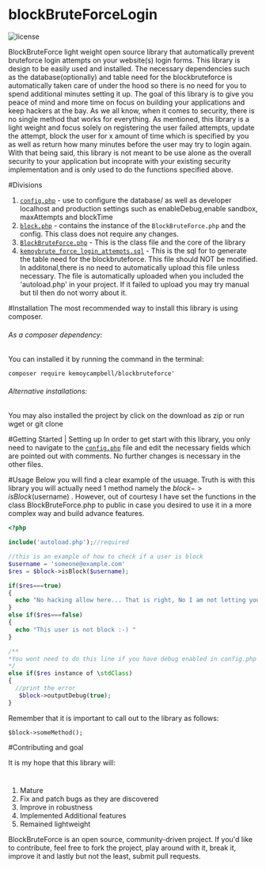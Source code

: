 # blockBruteForceLogin

![license](https://img.shields.io/packagist/l/alphayax/freebox_api_php.svg)

BlockBruteForce light weight open source library that automatically prevent bruteforce login attempts on your website(s) login forms.
This library is design to be easily used and installed. The necessary dependencies such as the database(optionally) and table need
for the blockbruteforce is automatically taken care of under the hood so there is no need for you to spend additional minutes setting
it up. The goal of this library is to give you peace of mind and more time on focus on building your applications and keep hackers
at the bay. As we all know, when it comes to security, there is no single method that works for everything. As mentioned,
this library is a light weight and focus solely on registering the user failed attempts, update the attempt, block the user
for x amount of time which is specified by you as well as return how many minutes before the user may try to login again. With that
being said, this library is not meant to be use alone as the overall security to your application but incoprate with your existing
security implementation and is only used to do the functions specified above.

#Divisions
1. [`config.php`](https://github.com/kemoycampbell/blockBruteForceLogin/blob/master/config.php) - use to configure the database/ as well as developer localhost and production settings such as enableDebug,enable sandbox, maxAttempts and blockTime
2. [`block.php`](https://github.com/kemoycampbell/blockBruteForceLogin/blob/master/block.php) - contains the instance of the `BlockBruteForce.php` and the config. This class does not require any changes.
3. [`BlockBruteForce.php`](https://github.com/kemoycampbell/blockBruteForceLogin/blob/master/BlockBruteForce.php) - This is the class file and the core of the library
4. [`kemoybrute_force_login_attempts.sql`](https://github.com/kemoycampbell/blockBruteForceLogin/blob/master/kemoybrute_force_login_attempts.sql) -  This is the sql for to generate the table need for the blockbruteforce. This file should NOT be modified. In additonal,there is no need to automatically upload this file unless necessary. The file is automatically uploaded when you included the 'autoload.php' in your project. If it failed to upload you may try manual but til then do not worry about it.

#Installation
The most recommended way to install this library is using composer. 
###### As a composer dependency:
You can installed it by running the command in the terminal: 

    composer require kemoycampbell/blockbruteforce'

###### Alternative installations:
You may also installed the project by click on the download as zip or run wget  or git clone

#Getting Started | Setting up
In order to get start with this library, you only need to navigate to the [`config.php`](https://github.com/kemoycampbell/blockBruteForceLogin/blob/master/config.php) file and edit the necessary fields which are pointed out with comments. No further changes is necessary in the other files.

#Usage
Below you will find a clear example of the usuage. Truth is with this library you will actually need 1 method namely the $block->isBlock($username) . However, out of courtesy I have set the functions in the class BlockBruteForce.php to public in case you desired to use it in a more complex way and build advance features.
```php
<?php

include('autoload.php');//required

//this is an example of how to check if a user is block
$username = 'someone@example.com'
$res = $block->isBlock($username);

if($res===true)
{
  echo "No hacking allow here... That is right, No I am not letting you break what takes me hours and days to built!!";
}
else if($res===false)
{
  echo "This user is not block :-) "
}

/**
*You wont need to do this line if you have debug enabled in config.php
*/
else if($res instance of \stdClass)
{
  //print the error
   $block->outputDebug(true); 
}
```

Remember that it is important to call out to the library as follows:

    $block->someMethod();
    
#Contributing and goal

It is my hope that this library will:
#
1. Mature
2. Fix and patch bugs as they are discovered
3. Improve in robustness
4. Implemented Additional features
5. Remained lightweight

BlockBruteForce is an open source, community-driven project. If you'd like to contribute, feel free to fork the project, play around with it, break it, improve it and lastly but not the least, submit pull requests.



